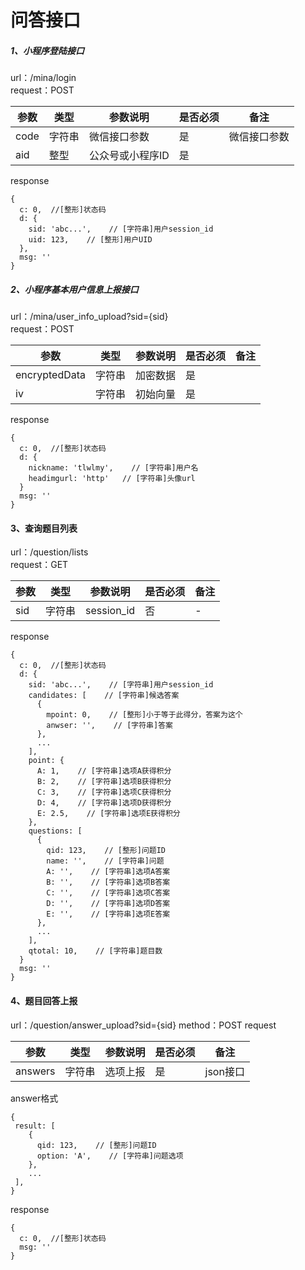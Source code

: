 # 问答接口

##### 1、小程序登陆接口
url：/mina/login    
request：POST    

|参数|类型|参数说明|是否必须|备注|    
|--|--|--|--|--|    
|code|字符串|微信接口参数|是|微信接口参数|    
|aid|整型|公众号或小程序ID|是||    

response
```
{
  c: 0,  //[整形]状态码
  d: {
    sid: 'abc...',    // [字符串]用户session_id
    uid: 123,    // [整形]用户UID
  },
  msg: ''
}
```



##### 2、小程序基本用户信息上报接口
url：/mina/user_info_upload?sid={sid}    
request：POST    

|参数|类型|参数说明|是否必须|备注|
|--|--|--|--|--|
|encryptedData|字符串|加密数据|是|	
|iv|字符串|初始向量|是|

response
```
{
  c: 0,  //[整形]状态码
  d: {
    nickname: 'tlwlmy',    // [字符串]用户名
    headimgurl: 'http'   // [字符串]头像url
  }
  msg: ''
}
```


#### 3、查询题目列表
url：/question/lists    
request：GET    

|参数|类型|参数说明|是否必须|备注|
|--|--|--|--|--|
|sid|字符串|session_id|否|-|


response
```
{
  c: 0,  //[整形]状态码
  d: {
    sid: 'abc...',    // [字符串]用户session_id
    candidates: [    // [字符串]候选答案
      {
        mpoint: 0,    // [整形]小于等于此得分，答案为这个
        anwser: '',    // [字符串]答案
      },
      ...
    ],
    point: {
      A: 1,    // [字符串]选项A获得积分
      B: 2,    // [字符串]选项B获得积分
      C: 3,    // [字符串]选项C获得积分
      D: 4,    // [字符串]选项D获得积分
      E: 2.5,    // [字符串]选项E获得积分
    },
    questions: [
      {
        qid: 123,    // [整形]问题ID
        name: '',    // [字符串]问题
        A: '',    // [字符串]选项A答案
        B: '',    // [字符串]选项B答案
        C: '',    // [字符串]选项C答案
        D: '',    // [字符串]选项D答案
        E: '',    // [字符串]选项E答案
      },
      ...
    ],
    qtotal: 10,    // [字符串]题目数
  }
  msg: ''
}
```

#### 4、题目回答上报
url：/question/answer_upload?sid={sid}
method：POST
request

|参数|类型|参数说明|是否必须|备注|
|--|--|--|--|--|
|answers|字符串|选项上报|是|json接口|

answer格式
```
{
 result: [
    {
      qid: 123,    // [整形]问题ID
      option: 'A',    // [字符串]问题选项
    },
    ...
 ],
}
```

response
```
{
  c: 0,  //[整形]状态码
  msg: ''
}
```
